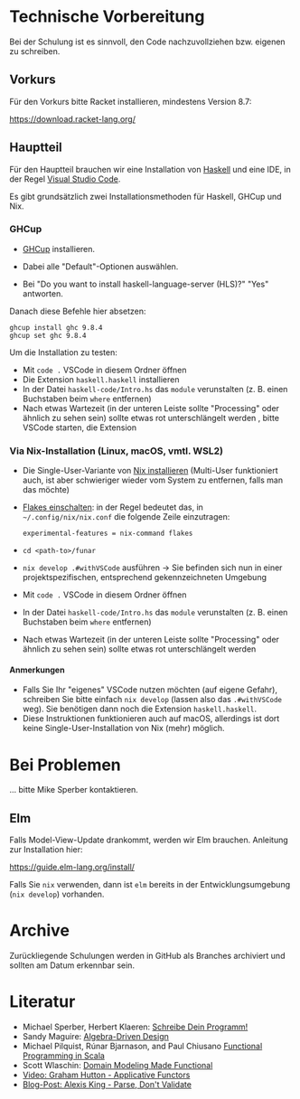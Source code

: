# Technische Vorbereitung

Bei der Schulung ist es sinnvoll, den Code nachzuvollziehen bzw. eigenen zu
schreiben.

## Vorkurs

Für den Vorkurs bitte Racket installieren, mindestens Version 8.7:

https://download.racket-lang.org/

## Hauptteil

Für den Hauptteil brauchen wir eine Installation von
[Haskell](https://www.haskell.org/) und eine IDE, in der Regel [Visual Studio
Code](https://code.visualstudio.com/).

Es gibt grundsätzlich zwei Installationsmethoden für Haskell, GHCup und Nix.

### GHCup

- [GHCup](https://www.haskell.org/ghcup/install/) installieren.

- Dabei alle "Default"-Optionen auswählen.
- Bei "Do you want to install haskell-language-server (HLS)?" "Yes" antworten.

Danach diese Befehle hier absetzen:

```
ghcup install ghc 9.8.4
ghcup set ghc 9.8.4
```

Um die Installation zu testen:

- Mit `code .` VSCode in diesem Ordner öffnen
- Die Extension `haskell.haskell` installieren
- In der Datei `haskell-code/Intro.hs` das `module` verunstalten (z. B. einen
  Buchstaben beim `where` entfernen)
- Nach etwas Wartezeit (in der unteren Leiste sollte "Processing" oder ähnlich
  zu sehen sein) sollte etwas rot unterschlängelt werden
, bitte VSCode starten, die Extension

### Via Nix-Installation (Linux, macOS, vmtl. WSL2)

- Die Single-User-Variante von [Nix
  installieren](https://nixos.org/download.html#nix-install-linux) (Multi-User
  funktioniert auch, ist aber schwieriger wieder vom System zu entfernen, falls
  man das möchte)
- [Flakes einschalten](https://nixos.wiki/wiki/Flakes): in der Regel bedeutet
  das, in `~/.config/nix/nix.conf` die folgende Zeile einzutragen:

  ```
  experimental-features = nix-command flakes
  ```

- `cd <path-to>/funar`
- `nix develop .#withVSCode` ausführen -> Sie befinden sich nun in einer
  projektspezifischen, entsprechend gekennzeichneten Umgebung
- Mit `code .` VSCode in diesem Ordner öffnen
- In der Datei `haskell-code/Intro.hs` das `module` verunstalten (z. B. einen
  Buchstaben beim `where` entfernen)
- Nach etwas Wartezeit (in der unteren Leiste sollte "Processing" oder ähnlich
  zu sehen sein) sollte etwas rot unterschlängelt werden

#### Anmerkungen

- Falls Sie Ihr "eigenes" VSCode nutzen möchten (auf eigene Gefahr), schreiben
  Sie bitte einfach `nix develop` (lassen also das `.#withVSCode` weg). Sie
  benötigen dann noch die Extension `haskell.haskell`.
- Diese Instruktionen funktionieren auch auf macOS, allerdings ist dort keine
  Single-User-Installation von Nix (mehr) möglich.

# Bei Problemen

... bitte Mike Sperber kontaktieren.

## Elm

Falls Model-View-Update drankommt, werden wir Elm brauchen. Anleitung zur
Installation hier:

https://guide.elm-lang.org/install/

Falls Sie `nix` verwenden, dann ist `elm` bereits in der Entwicklungsumgebung
(`nix develop`) vorhanden.

# Archive

Zurückliegende Schulungen werden in GitHub als Branches archiviert und sollten
am Datum erkennbar sein.

# Literatur

- Michael Sperber, Herbert Klaeren: [Schreibe Dein Programm!](https://www.deinprogramm.de/sdp/)
- Sandy Maguire: [Algebra-Driven Design](https://leanpub.com/algebra-driven-design)
- Michael Pilquist, Rúnar Bjarnason, and Paul Chiusano [Functional Programming in Scala](https://www.manning.com/books/functional-programming-in-scala-second-edition)
- Scott Wlaschin: [Domain Modeling Made Functional](https://pragprog.com/titles/swdddf/domain-modeling-made-functional/)
- [Video: Graham Hutton - Applicative Functors](https://www.youtube.com/watch?v=8oVHISjS3wI)
- [Blog-Post: Alexis King - Parse, Don't Validate](https://lexi-lambda.github.io/blog/2019/11/05/parse-don-t-validate/)

<!-- Local Variables: -->
<!-- fill-column: 80 -->
<!-- End: -->
